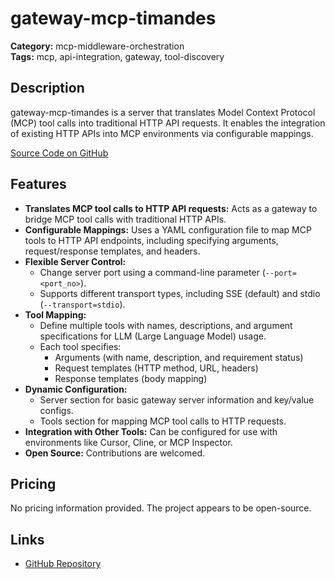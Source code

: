 # gateway-mcp-timandes

**Category:** mcp-middleware-orchestration  
**Tags:** mcp, api-integration, gateway, tool-discovery

## Description

gateway-mcp-timandes is a server that translates Model Context Protocol (MCP) tool calls into traditional HTTP API requests. It enables the integration of existing HTTP APIs into MCP environments via configurable mappings.

[Source Code on GitHub](https://github.com/Timandes/mcp-gateway)

## Features

- **Translates MCP tool calls to HTTP API requests:** Acts as a gateway to bridge MCP tool calls with traditional HTTP APIs.
- **Configurable Mappings:** Uses a YAML configuration file to map MCP tools to HTTP API endpoints, including specifying arguments, request/response templates, and headers.
- **Flexible Server Control:**
  - Change server port using a command-line parameter (`--port=<port_no>`).
  - Supports different transport types, including SSE (default) and stdio (`--transport=stdio`).
- **Tool Mapping:**
  - Define multiple tools with names, descriptions, and argument specifications for LLM (Large Language Model) usage.
  - Each tool specifies:
    - Arguments (with name, description, and requirement status)
    - Request templates (HTTP method, URL, headers)
    - Response templates (body mapping)
- **Dynamic Configuration:**
  - Server section for basic gateway server information and key/value configs.
  - Tools section for mapping MCP tool calls to HTTP requests.
- **Integration with Other Tools:** Can be configured for use with environments like Cursor, Cline, or MCP Inspector.
- **Open Source:** Contributions are welcomed.

## Pricing

No pricing information provided. The project appears to be open-source.

## Links

- [GitHub Repository](https://github.com/Timandes/mcp-gateway)